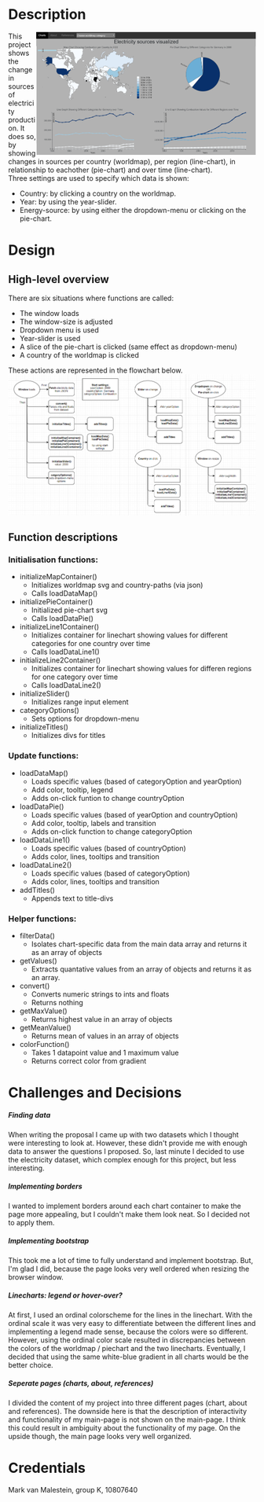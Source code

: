 # Description
<img src="docs/project_page.png" align="right" height="250" >This project shows the change in sources of electricity production. It does so, by showing changes in sources per country (worldmap), per region (line-chart), in relationship to eachother (pie-chart) and over time (line-chart).  
Three settings are used to specify which data is shown:
* Country: by clicking a country on the worldmap.
* Year:  by using the year-slider.
* Energy-source: by using either the dropdown-menu or clicking on the pie-chart.

# Design
## High-level overview
There are six situations where functions are called:
* The window loads
* The window-size is adjusted
* Dropdown menu is used
* Year-slider is used
* A slice of the pie-chart is clicked (same effect as dropdown-menu)
* A country of the worldmap is clicked

These actions are represented in the flowchart below.
![alt_text](docs/flowchart_REPORT.png)

## Function descriptions
### Initialisation functions:
* initializeMapContainer()
  * Initializes worldmap svg and country-paths (via json)
  * Calls loadDataMap()
* initializePieContainer()
  * Initialized pie-chart svg
  * Calls loadDataPie()
* initializeLine1Container()
  * Initializes container for linechart showing values for different categories for one country over time
  * Calls loadDataLine1()
* initializeLine2Container()
  * Initializes container for linechart showing values for differen regions for one category over time
  * Calls loadDataLine2()
* initializeSlider()
  * Initializes range input element
* categoryOptions()
  * Sets options for dropdown-menu
* initializeTitles()
  * Initializes divs for titles

### Update functions:
* loadDataMap()
  * Loads specific values (based of categoryOption and yearOption)
  * Add color, tooltip, legend
  * Adds on-click funtion to change countryOption
* loadDataPie()
  * Loads specific values (based of yearOption and countryOption)
  * Add color, tooltip, labels and transition
  * Adds on-click function to change categoryOption
* loadDataLine1()
  * Loads specific values (based of countryOption)
  * Adds color, lines, tooltips and transition
* loadDataLine2()
  * Loads specific values (based of categoryOption)
  * Adds color, lines, tooltips and transition
* addTitles()
  * Appends text to title-divs

 ### Helper functions:
 * filterData()
   * Isolates chart-specific data from the main data array and returns it as an array of objects
 * getValues()
   * Extracts quantative values from an array of objects and returns it as an array.
 * convert()
   * Converts numeric strings to ints and floats
   * Returns nothing
 * getMaxValue()
   * Returns highest value in an array of objects
 * getMeanValue()
   * Returns mean of values in an array of objects
 * colorFunction()
   * Takes 1 datapoint value and 1 maximum value
   * Returns correct color from gradient
   
# Challenges and Decisions
##### Finding data
When writing the proposal I came up with two datasets which I thought were interesting to look at. However, these didn't provide me with enough data to answer the questions I proposed. So, last minute I decided to use the electricity dataset, which complex enough for this project, but less interesting.

##### Implementing borders
I wanted to implement borders around each chart container to make the page more appealing, but I couldn't make them look neat. So I decided not to apply them.

##### Implementing bootstrap
This took me a lot of time to fully understand and implement bootstrap. But, I'm glad I did, because the page looks very well ordered when resizing the browser window.

##### Linecharts: legend or hover-over?
At first, I used an ordinal colorscheme for the lines in the linechart. With the ordinal scale it was very easy to differentiate between the different lines and implementing a legend made sense, because the colors were so different. However, using the ordinal color scale  resulted in discrepancies between the colors of the worldmap / piechart and the two linecharts. Eventually, I decided that using the same white-blue gradient in all charts would be the better choice.

##### Seperate pages (charts, about, references)
I divided the content of my project into three different pages (chart, about and references). The downside here is that the description of interactivity and functionality of my main-page is not shown on the main-page. I think this could result in ambiguity about the functionality of my page. On the upside though, the main page looks very well organized.

# Credentials
Mark van Malestein, group K, 10807640

